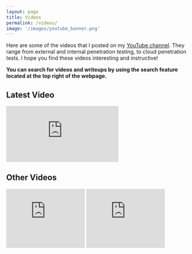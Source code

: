 ```yaml
---
layout: page
title: Videos 
permalink: /videos/
image: '/images/youtube_banner.png'
---
```


Here are some of the videos that I posted on my <a href="https://www.youtube.com/channel/UCSumP9z5Rzquqih-jpusTOQ">YouTube channel</a>. They range from external and internal penetration testing, to cloud penetration tests. I hope you find these videos interesting and instructive! 

**You can search for videos and writeups by using the search feature located at the top right of the webpage.**

## Latest Video
<iframe src="https://www.youtube.com/embed/bnSUBy9YrOc" frameborder="0" allowfullscreen></iframe>

## Other Videos
<div class="container">
 <div class="row">
  <div class="col col-12">
   <div class="container__inner">
   <div class="row grid">
<iframe width="210" height="158" src="https://www.youtube.com/embed/fD4FQAqoGYM" frameborder="0" allowfullscreen></iframe>
<iframe width="210" height="158" src="https://www.youtube.com/embed/bnSUBy9YrOc" frameborder="0" allowfullscreen></iframe>
   </div>
   </div>
  </div>
 </div>
</div>
